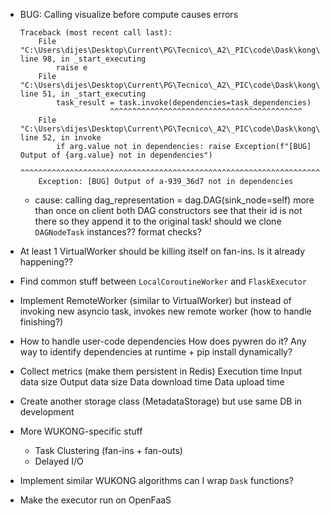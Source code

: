 - BUG: Calling visualize before compute causes errors
    ```
    Traceback (most recent call last):
        File "C:\Users\dijes\Desktop\Current\PG\Tecnico\_A2\_PIC\code\Dask\kong\src\executor.py", line 98, in _start_executing
            raise e
        File "C:\Users\dijes\Desktop\Current\PG\Tecnico\_A2\_PIC\code\Dask\kong\src\executor.py", line 51, in _start_executing
            task_result = task.invoke(dependencies=task_dependencies)
                        ^^^^^^^^^^^^^^^^^^^^^^^^^^^^^^^^^^^^^^^^^^^
        File "C:\Users\dijes\Desktop\Current\PG\Tecnico\_A2\_PIC\code\Dask\kong\src\dag_task_node.py", line 52, in invoke
            if arg.value not in dependencies: raise Exception(f"[BUG] Output of {arg.value} not in dependencies")
                                            ^^^^^^^^^^^^^^^^^^^^^^^^^^^^^^^^^^^^^^^^^^^^^^^^^^^^^^^^^^^^^^^^^^^
        Exception: [BUG] Output of a-939_36d7 not in dependencies
    ```
    - cause: calling dag_representation = dag.DAG(sink_node=self) more than once on client
        both DAG constructors see that their id is not there so they append it to the original task!
            should we clone `DAGNodeTask` instances??
            format checks?
- At least 1 VirtualWorker should be killing itself on fan-ins. Is it already happening??
- Find common stuff between `LocalCoroutineWorker` and `FlaskExecutor`

- Implement RemoteWorker (similar to VirtualWorker) but instead of invoking new asyncio task, invokes new remote worker (how to handle finishing?)

- How to handle user-code dependencies
    How does pywren do it?
    Any way to identify dependencies at runtime + pip install dynamically?

- Collect metrics (make them persistent in Redis)
    Execution time
    Input data size
    Output data size
    Data download time
    Data upload time
- Create another storage class (MetadataStorage) but use same DB in development

- More WUKONG-specific stuff
    - Task Clustering (fan-ins + fan-outs)
    - Delayed I/O

- Implement similar WUKONG algorithms
    can I wrap `Dask` functions?

- Make the executor run on OpenFaaS